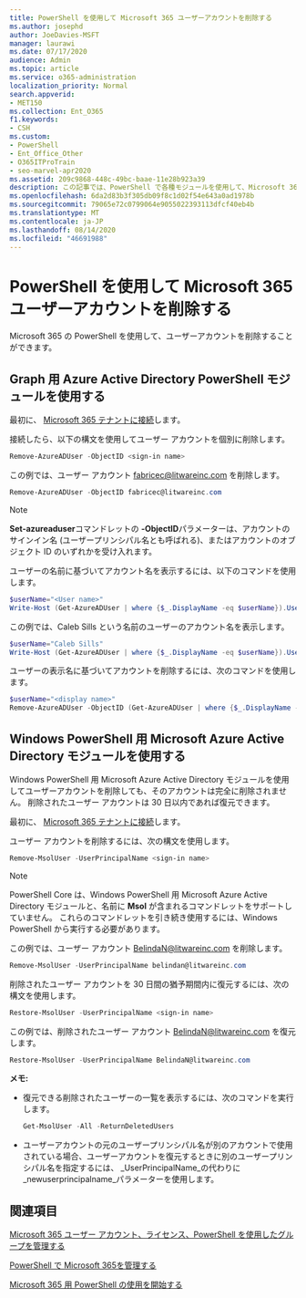 ```yaml
---
title: PowerShell を使用して Microsoft 365 ユーザーアカウントを削除する
ms.author: josephd
author: JoeDavies-MSFT
manager: laurawi
ms.date: 07/17/2020
audience: Admin
ms.topic: article
ms.service: o365-administration
localization_priority: Normal
search.appverid:
- MET150
ms.collection: Ent_O365
f1.keywords:
- CSH
ms.custom:
- PowerShell
- Ent_Office_Other
- O365ITProTrain
- seo-marvel-apr2020
ms.assetid: 209c9868-448c-49bc-baae-11e28b923a39
description: この記事では、PowerShell で各種モジュールを使用して、Microsoft 365 ユーザーアカウントを削除する方法について説明します。
ms.openlocfilehash: 6da2d83b3f305db09f8c1d02f54e643a0ad1978b
ms.sourcegitcommit: 79065e72c0799064e9055022393113dfcf40eb4b
ms.translationtype: MT
ms.contentlocale: ja-JP
ms.lasthandoff: 08/14/2020
ms.locfileid: "46691988"
---
```

# <a name="delete-microsoft-365-user-accounts-with-powershell"></a>PowerShell を使用して Microsoft 365 ユーザーアカウントを削除する

Microsoft 365 の PowerShell を使用して、ユーザーアカウントを削除することができます。
   
## <a name="use-the-azure-active-directory-powershell-for-graph-module"></a>Graph 用 Azure Active Directory PowerShell モジュールを使用する

最初に、 [Microsoft 365 テナントに接続](connect-to-microsoft-365-powershell.md#connect-with-the-azure-active-directory-powershell-for-graph-module)します。

接続したら、以下の構文を使用してユーザー アカウントを個別に削除します。
  
```powershell
Remove-AzureADUser -ObjectID <sign-in name>
```

この例では、ユーザー アカウント fabricec@litwareinc.com を削除します。
  
```powershell
Remove-AzureADUser -ObjectID fabricec@litwareinc.com
```

> [!NOTE]
> **Set-azureaduser**コマンドレットの **-ObjectID**パラメーターは、アカウントのサインイン名 (ユーザープリンシパル名とも呼ばれる)、またはアカウントのオブジェクト ID のいずれかを受け入れます。
  
ユーザーの名前に基づいてアカウント名を表示するには、以下のコマンドを使用します。
  
```powershell
$userName="<User name>"
Write-Host (Get-AzureADUser | where {$_.DisplayName -eq $userName}).UserPrincipalName
```

この例では、Caleb Sills という名前のユーザーのアカウント名を表示します。
  
```powershell
$userName="Caleb Sills"
Write-Host (Get-AzureADUser | where {$_.DisplayName -eq $userName}).UserPrincipalName
```

ユーザーの表示名に基づいてアカウントを削除するには、次のコマンドを使用します。
  
```powershell
$userName="<display name>"
Remove-AzureADUser -ObjectID (Get-AzureADUser | where {$_.DisplayName -eq $userName}).UserPrincipalName
```

## <a name="use-the-microsoft-azure-active-directory-module-for-windows-powershell"></a>Windows PowerShell 用 Microsoft Azure Active Directory モジュールを使用する

Windows PowerShell 用 Microsoft Azure Active Directory モジュールを使用してユーザーアカウントを削除しても、そのアカウントは完全に削除されません。 削除されたユーザー アカウントは 30 日以内であれば復元できます。

最初に、 [Microsoft 365 テナントに接続](connect-to-microsoft-365-powershell.md#connect-with-the-microsoft-azure-active-directory-module-for-windows-powershell)します。

ユーザー アカウントを削除するには、次の構文を使用します。
  
```powershell
Remove-MsolUser -UserPrincipalName <sign-in name>
```

>[!Note]
>PowerShell Core は、Windows PowerShell 用 Microsoft Azure Active Directory モジュールと、名前に **Msol** が含まれるコマンドレットをサポートしていません。 これらのコマンドレットを引き続き使用するには、Windows PowerShell から実行する必要があります。
>

この例では、ユーザー アカウント BelindaN@litwareinc.com を削除します。
  
```powershell
Remove-MsolUser -UserPrincipalName belindan@litwareinc.com
```

削除されたユーザー アカウントを 30 日間の猶予期間内に復元するには、次の構文を使用します。
  
```powershell
Restore-MsolUser -UserPrincipalName <sign-in name>
```

この例では、削除されたユーザー アカウント BelindaN@litwareinc.com を復元します。
  
```powershell
Restore-MsolUser -UserPrincipalName BelindaN@litwareinc.com
```

 **メモ:**
  
- 復元できる削除されたユーザーの一覧を表示するには、次のコマンドを実行します。
    
  ```powershell
  Get-MsolUser -All -ReturnDeletedUsers
  ```

- ユーザーアカウントの元のユーザープリンシパル名が別のアカウントで使用されている場合、ユーザーアカウントを復元するときに別のユーザープリンシパル名を指定するには、 _UserPrincipalName_の代わりに_newuserprincipalname_パラメーターを使用します。


## <a name="see-also"></a>関連項目

[Microsoft 365 ユーザー アカウント、ライセンス、PowerShell を使用したグループを管理する](manage-user-accounts-and-licenses-with-microsoft-365-powershell.md)
  
[PowerShell で Microsoft 365を管理する](manage-microsoft-365-with-microsoft-365-powershell.md)
  
[Microsoft 365 用 PowerShell の使用を開始する](getting-started-with-microsoft-365-powershell.md)
